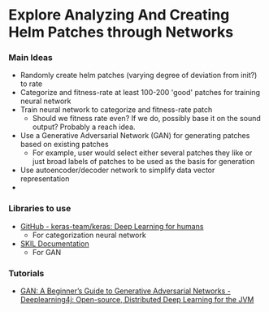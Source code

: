 # Explore Analyzing And Creating Helm Patches through Networks

### Main Ideas
- Randomly create helm patches (varying degree of deviation from init?) to rate
- Categorize and fitness-rate at least 100-200 'good' patches for training neural network 
- Train neural network to categorize and fitness-rate patch
  - Should we fitness rate even? If we do, possibly base it on the sound output? Probably a reach idea.
- Use a Generative Adversarial Network (GAN) for generating patches based on existing patches
  - For example, user would select either several patches they like or just broad labels of patches to be used as the basis for generation
- Use autoencoder/decoder network to simplify data vector representation
- 

### Libraries to use
- [GitHub - keras-team/keras: Deep Learning for humans](https://github.com/keras-team/keras)
  - For categorization neural network
- [SKIL Documentation](https://docs.skymind.ai/docs/welcome)
  - For GAN

### Tutorials
- [GAN: A Beginner’s Guide to Generative Adversarial Networks - Deeplearning4j: Open-source, Distributed Deep Learning for the JVM](https://deeplearning4j.org/generative-adversarial-network)

